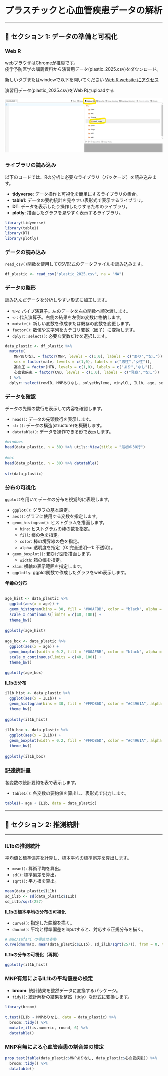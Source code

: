
# プラスチックと心血管疾患データの解析

---

## 📌 セクション 1: データの準備と可視化

### Web R 

webブラウザはChromeが推奨です。  
疫学予防医学の講義資料から演習用データ(plastic_2025.csv)をダウンロード。  

新しいタブまたはwindowで以下を開いてください
<a href="https://webr.r-wasm.org/latest/" target="_blank">Web R website にアクセス</a>  

演習用データ(plastic_2025.csv)をWeb Rにuploadする  

<img src="images/file upload on web R.png" alt="WebRにデータをupload" width="600px">


### ライブラリの読み込み

以下のコードでは、Rの分析に必要なライブラリ（パッケージ）を読み込みます。

- **tidyverse**: データ操作と可視化を簡単にするライブラリの集合。
- **table1**: データの要約統計を見やすい表形式で表示するライブラリ。
- **DT**: データを表示したり操作したりするためのライブラリ。
- **plotly**: 描画したグラフを見やすく表示するライブラリ。
    
```R
library(tidyverse)
library(table1)
library(DT)
library(plotly)
```

### データの読み込み

`read_csv()`関数を使用してCSV形式のデータファイルを読み込みます。

```R
df_plastic <- read_csv("plastic_2025.csv", na = "NA")
```

### データの整形

読み込んだデータを分析しやすい形式に加工します。

- `%>%`: パイプ演算子。左のデータを右の関数へ順次渡します。
- `<-`: 代入演算子。右側の結果を左側の変数に格納します。
- `mutate()`: 新しい変数を作成または既存の変数を変更します。
- `factor()`: 数値や文字列をカテゴリ変数（因子）に変換します。
- `dplyr::select()`: 必要な変数だけを選択します。

```R
data_plastic <- df_plastic %>% 
  mutate(
    MNPありなし = factor(MNP, levels = c(1,0), labels = c("あり","なし")),
    sex = factor(male, levels = c(1,0), labels = c("男性","女性")),
    高血圧 = factor(HTN, levels = c(1,0), labels = c("あり","なし")),
    心血管疾患 = factor(CVD, levels = c(1,0), labels = c("発症","なし"))
  ) %>%
  dplyr::select(rowID, MNPありなし, polyethylene, vinylCL, IL1b, age, sex, 高血圧, 心血管疾患)
```

### データを確認

データの先頭の数行を表示して内容を確認します。
- `head()`: データの先頭数行を表示します。
- `str()`: データの構造(structure)を概観します。
- `datatable()`: データを操作できる形で表示します。
```R
#windows
head(data_plastic, n = 30) %>% utils::View(title = "最初の30行")

#mac
head(data_plastic, n = 30) %>% datatable()

str(data_plastic)
```

### 分布の可視化

`ggplot2`を用いてデータの分布を視覚的に表現します。

- `ggplot()`: グラフの基本設定。
- `aes()`: グラフに使用する変数を指定します。
- `geom_histogram()`: ヒストグラムを描画します。
  - `bins`: ヒストグラムの棒の数を指定。
  - `fill`: 棒の色を指定。
  - `color`: 棒の境界線の色を指定。
  - `alpha`: 透明度を指定（0: 完全透明〜1: 不透明）。
- `geom_boxplot()`: 箱ひげ図を描画します。
  - `width`: 箱の幅を指定。
- `xlim`: 横軸の表示範囲を指定します。
- `ggplotly`: ggplot関数で作成したグラフをweb表示します。
  
**年齢の分布**

```R

age_hist <- data_plastic %>% 
  ggplot(aes(x = age)) +
  geom_histogram(bins = 30, fill = "#00AFBB", color = "black", alpha = 0.6) +
  scale_x_continuous(limits = c(40, 100)) +
  theme_bw()

ggplotly(age_hist)

age_box <- data_plastic %>% 
  ggplot(aes(x = age)) +
  geom_boxplot(width = 0.2, fill = "#00AFBB", color = "black", alpha = 0.6) +
  scale_x_continuous(limits = c(40, 100)) +
  theme_bw()

ggplotly(age_box)
```

**IL1bの分布**

```R
il1b_hist <- data_plastic %>% 
  ggplot(aes(x = IL1b)) +
  geom_histogram(bins = 30, fill = "#FFDB6D", color = "#C4961A", alpha = 0.6) +
  theme_bw()

ggplotly(il1b_hist)

il1b_box <- data_plastic %>% 
  ggplot(aes(x = IL1b)) +
  geom_boxplot(width = 0.2, fill = "#FFDB6D", color = "#C4961A", alpha = 0.6) +
  theme_bw()

ggplotly(il1b_box)
```
### 記述統計量
各変数の統計要約を表で表示します。
- `table1()`: 各変数の要約値を算出し、表形式で出力します。

```R
table1(~ age + IL1b, data = data_plastic)
```
---

## 📌 セクション 2: 推測統計
---

### IL1bの推測統計

平均値と標準偏差を計算し、標本平均の標準誤差を算出します。
- `mean()`: 算術平均を算出。
- `sd()`: 標準偏差を算出。
- `sqrt()`: 平方根を算出。

```R
mean(data_plastic$IL1b)
sd_il1b <- sd(data_plastic$IL1b)
sd_il1b/sqrt(257)
```

**IL1bの標本平均の分布の可視化**
- `curve()`: 指定した曲線を描く。
- `dnorm()`: 平均と標準偏差をinputすると、対応する正規分布を描く。

```R
# mac/safari の場合は省略
curve(dnorm(x, mean(data_plastic$IL1b), sd_il1b/sqrt(257)), from = 0, to = 1500)
```
**IL1bの分布の可視化（再掲）**

```R
ggplotly(il1b_hist)
```

### MNP有無によるIL1bの平均値差の検定

- **broom**: 統計結果を整然データに変換するパッケージ。
- `tidy()`: 統計解析の結果を整然（tidy）な形式に変換します。

```R
library(broom)

t.test(IL1b ~ MNPありなし, data = data_plastic) %>% 
  broom::tidy() %>% 
  mutate_if(is.numeric, round, 6) %>% 
  datatable()
```

### MNP有無による心血管疾患の割合差の検定

```R
prop.test(table(data_plastic$MNPありなし, data_plastic$心血管疾患)) %>% 
  broom::tidy() %>% 
  datatable()
```
